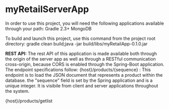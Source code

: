 # myRetailServerApp

In order to use this project, you will need the following applications available through your path:
Gradle 2.3+
MongoDB


To build and launch this project, use this command from the project root directory:
gradle clean build;java -jar build/libs/myRetailApp-0.1.0.jar

<strong>REST API:</strong>
The rest API of this application is made available both through the origin of the server app as well as through a RESTful
communication cross-origin, because CORS is enabled through the Spring-Boot application.
The endpoint specifications follow:
{host}/products/{sequence} :
This endpoint is to load the JSON document that represents a product within the database. the "sequence" field is set
by the Spring application and is a unique integer. It is visibile from client and server applications throughout the system.

{host}/products/getlist
